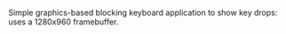 Simple graphics-based blocking keyboard application to show key drops: uses
a 1280x960 framebuffer.
